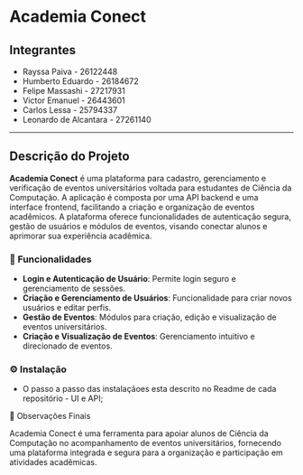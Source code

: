 # Academia Conect

## Integrantes
- Rayssa Paiva - 26122448
- Humberto Eduardo - 26184672
- Felipe Massashi - 27217931
- Victor Emanuel - 26443601
- Carlos Lessa - 25794337
- Leonardo de Alcantara - 27261140

---

## Descrição do Projeto

**Academia Conect** é uma plataforma para cadastro, gerenciamento e verificação de eventos universitários voltada para estudantes de Ciência da Computação. A aplicação é composta por uma API backend e uma interface frontend, facilitando a criação e organização de eventos acadêmicos. A plataforma oferece funcionalidades de autenticação segura, gestão de usuários e módulos de eventos, visando conectar alunos e aprimorar sua experiência acadêmica.

### 🚀 Funcionalidades

- **Login e Autenticação de Usuário**: Permite login seguro e gerenciamento de sessões.
- **Criação e Gerenciamento de Usuários**: Funcionalidade para criar novos usuários e editar perfis.
- **Gestão de Eventos**: Módulos para criação, edição e visualização de eventos universitários.
- **Criação e Visualização de Eventos**: Gerenciamento intuitivo e direcionado de eventos.

### ⚙️ Instalação

- O passo a passo das instalaçãoes esta descrito no Readme de cada repositório - UI e API;

📌 Observações Finais

Academia Conect é uma ferramenta para apoiar alunos de Ciência da Computação no acompanhamento de eventos universitários, fornecendo uma plataforma integrada e segura para a organização e participação em atividades acadêmicas.

